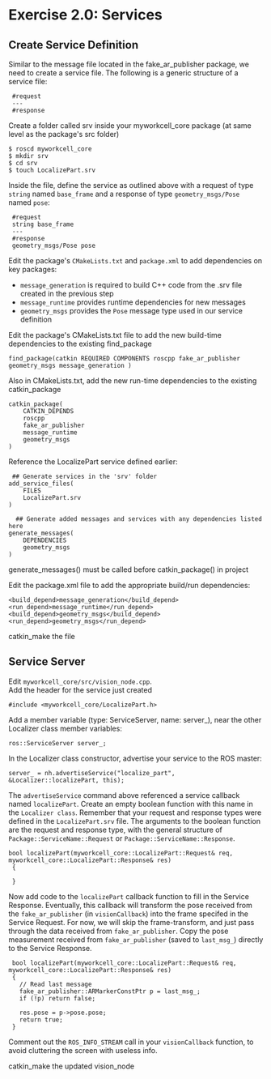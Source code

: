 # Exercise 2.0: Services

## Create Service Definition
Similar to the message file located in the fake_ar_publisher package, we need to create a service file. The following is a generic structure of a service file:
```
 #request
 ---
 #response
```

Create a folder called srv inside your myworkcell_core package (at same level as the package's src folder)
```
$ roscd myworkcell_core
$ mkdir srv
$ cd srv
$ touch LocalizePart.srv
```
Inside the file, define the service as outlined above with a request of type ```string``` named ```base_frame``` and a response of type ```geometry_msgs/Pose``` named ```pose```:
```
 #request
 string base_frame
 ---
 #response
 geometry_msgs/Pose pose
```
Edit the package's ```CMakeLists.txt``` and ```package.xml``` to add dependencies on key packages:

* ```message_generation``` is required to build C++ code from the .srv file created in the previous step
* ```message_runtime``` provides runtime dependencies for new messages
* ```geometry_msgs``` provides the ```Pose``` message type used in our service definition

Edit the package's CMakeLists.txt file to add the new build-time dependencies to the existing find_package
```
find_package(catkin REQUIRED COMPONENTS roscpp fake_ar_publisher geometry_msgs message_generation )
```
Also in CMakeLists.txt, add the new run-time dependencies to the existing catkin_package
```
catkin_package( 
    CATKIN_DEPENDS 
	roscpp 
	fake_ar_publisher 
	message_runtime 
	geometry_msgs 
)
```
Reference the LocalizePart service defined earlier:
```
 ## Generate services in the 'srv' folder
add_service_files(
    FILES
    LocalizePart.srv
)
 
  ## Generate added messages and services with any dependencies listed here
generate_messages(
    DEPENDENCIES
    geometry_msgs
)
```
generate_messages() must be called before catkin_package() in project

Edit the package.xml file to add the appropriate build/run dependencies: 
```
<build_depend>message_generation</build_depend>
<run_depend>message_runtime</run_depend>
<build_depend>geometry_msgs</build_depend>
<run_depend>geometry_msgs</run_depend>
```
catkin_make the file

## Service Server
Edit ```myworkcell_core/src/vision_node.cpp```.   
Add the header for the service just created
```
#include <myworkcell_core/LocalizePart.h>
```
Add a member variable (type: ServiceServer, name: server_), near the other Localizer class member variables:
```
ros::ServiceServer server_;
```
In the Localizer class constructor, advertise your service to the ROS master:
```
server_ = nh.advertiseService("localize_part", &Localizer::localizePart, this);
```
The ```advertiseService``` command above referenced a service callback named ```localizePart```. Create an empty boolean function with this name in the ```Localizer class```. Remember that your request and response types were defined in the ```LocalizePart.srv``` file. The arguments to the boolean function are the request and response type, with the general structure of ```Package::ServiceName::Request``` or ```Package::ServiceName::Response```.
```
bool localizePart(myworkcell_core::LocalizePart::Request& req, myworkcell_core::LocalizePart::Response& res)
 {

 }
```

Now add code to the ```localizePart``` callback function to fill in the Service Response. Eventually, this callback will transform the pose received from the ```fake_ar_publisher``` (in ```visionCallback```) into the frame specifed in the Service Request. For now, we will skip the frame-transform, and just pass through the data received from ```fake_ar_publisher```. Copy the pose measurement received from ```fake_ar_publisher``` (saved to ```last_msg_```) directly to the Service Response.
```
 bool localizePart(myworkcell_core::LocalizePart::Request& req, myworkcell_core::LocalizePart::Response& res)
 {
   // Read last message
   fake_ar_publisher::ARMarkerConstPtr p = last_msg_;  
   if (!p) return false;

   res.pose = p->pose.pose;
   return true;
 }
```
Comment out the ```ROS_INFO_STREAM``` call in your ```visionCallback``` function, to avoid cluttering the screen with useless info.

catkin_make the updated vision_node